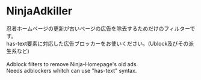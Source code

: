 # NinjaAdkiller
忍者ホームページの更新が古いページの広告を除去するためだけのフィルターです。<br>
has-text要素に対応した広告ブロッカーをお使いください。(Ublock及びその派生系など)<br><br>
Adblock filters to remove Ninja-Homepage's old ads.<br>
Needs adblockers whitch can use "has-text" syntax.
